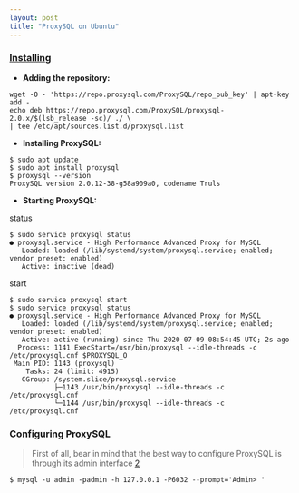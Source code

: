 ```yaml
---
layout: post
title: "ProxySQL on Ubuntu"
---
```

### [Installing][1]

* **Adding the repository:**
```shell
wget -O - 'https://repo.proxysql.com/ProxySQL/repo_pub_key' | apt-key add -
echo deb https://repo.proxysql.com/ProxySQL/proxysql-2.0.x/$(lsb_release -sc)/ ./ \
| tee /etc/apt/sources.list.d/proxysql.list
```

* **Installing ProxySQL:**
```shell
$ sudo apt update
$ sudo apt install proxysql
$ proxysql --version
ProxySQL version 2.0.12-38-g58a909a0, codename Truls
```

* **Starting ProxySQL:**

status
```shell
$ sudo service proxysql status
● proxysql.service - High Performance Advanced Proxy for MySQL
   Loaded: loaded (/lib/systemd/system/proxysql.service; enabled; vendor preset: enabled)
   Active: inactive (dead)   
```
start
```shell
$ sudo service proxysql start
$ sudo service proxysql status
● proxysql.service - High Performance Advanced Proxy for MySQL
   Loaded: loaded (/lib/systemd/system/proxysql.service; enabled; vendor preset: enabled)
   Active: active (running) since Thu 2020-07-09 08:54:45 UTC; 2s ago
  Process: 1141 ExecStart=/usr/bin/proxysql --idle-threads -c /etc/proxysql.cnf $PROXYSQL_O
 Main PID: 1143 (proxysql)
    Tasks: 24 (limit: 4915)
   CGroup: /system.slice/proxysql.service
           ├─1143 /usr/bin/proxysql --idle-threads -c /etc/proxysql.cnf
           └─1144 /usr/bin/proxysql --idle-threads -c /etc/proxysql.cnf
```

### Configuring ProxySQL
> First of all, bear in mind that the best way to configure ProxySQL is through its admin interface [2][2]

```shell
$ mysql -u admin -padmin -h 127.0.0.1 -P6032 --prompt='Admin> '
```

[1]: https://proxysql.com/documentation/installing-proxysql/ "Installing ProxySQL"

[2]: https://proxysql.com/documentation/getting-started/ "Getting started"
